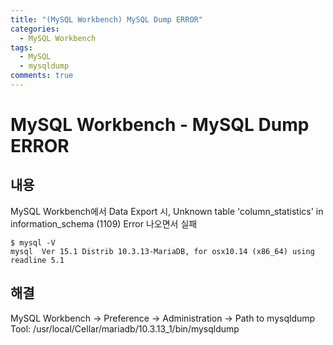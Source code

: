 ```yaml
---
title: "(MySQL Workbench) MySQL Dump ERROR"
categories:
  - MySQL Workbench
tags:
  - MySQL
  - mysqldump
comments: true
---
```


# MySQL Workbench - MySQL Dump ERROR
## 내용
MySQL Workbench에서 Data Export 시,
Unknown table 'column_statistics' in information_schema (1109) Error 나오면서 실패

```
$ mysql -V
mysql  Ver 15.1 Distrib 10.3.13-MariaDB, for osx10.14 (x86_64) using readline 5.1
```
 
## 해결
MySQL Workbench -> Preference -> Administration -> Path to mysqldump Tool: /usr/local/Cellar/mariadb/10.3.13_1/bin/mysqldump